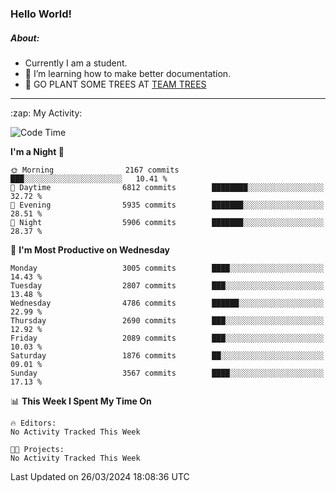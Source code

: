 ### Hello World!

##### About:
- Currently I am a student.
- 🌱 I’m learning how to make better documentation.
- 🌱 GO PLANT SOME TREES AT [TEAM TREES](https://teamtrees.org/)

---
  <summary>:zap: My Activity:</summary>
  
<!--START_SECTION:waka-->
![Code Time](http://img.shields.io/badge/Code%20Time-1%2C302%20hrs%2057%20mins-blue)

**I'm a Night 🦉** 

```text
🌞 Morning                2167 commits        ███░░░░░░░░░░░░░░░░░░░░░░   10.41 % 
🌆 Daytime                6812 commits        ████████░░░░░░░░░░░░░░░░░   32.72 % 
🌃 Evening                5935 commits        ███████░░░░░░░░░░░░░░░░░░   28.51 % 
🌙 Night                  5906 commits        ███████░░░░░░░░░░░░░░░░░░   28.37 % 
```
📅 **I'm Most Productive on Wednesday** 

```text
Monday                   3005 commits        ████░░░░░░░░░░░░░░░░░░░░░   14.43 % 
Tuesday                  2807 commits        ███░░░░░░░░░░░░░░░░░░░░░░   13.48 % 
Wednesday                4786 commits        ██████░░░░░░░░░░░░░░░░░░░   22.99 % 
Thursday                 2690 commits        ███░░░░░░░░░░░░░░░░░░░░░░   12.92 % 
Friday                   2089 commits        ███░░░░░░░░░░░░░░░░░░░░░░   10.03 % 
Saturday                 1876 commits        ██░░░░░░░░░░░░░░░░░░░░░░░   09.01 % 
Sunday                   3567 commits        ████░░░░░░░░░░░░░░░░░░░░░   17.13 % 
```


📊 **This Week I Spent My Time On** 

```text
🔥 Editors: 
No Activity Tracked This Week

🐱‍💻 Projects: 
No Activity Tracked This Week
```


 Last Updated on 26/03/2024 18:08:36 UTC
<!--END_SECTION:waka-->
